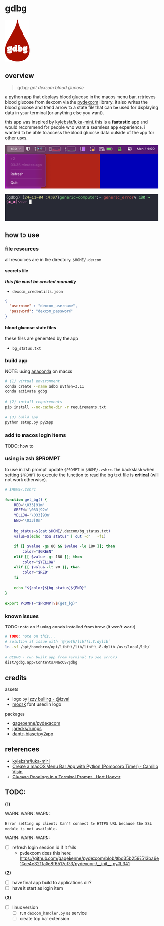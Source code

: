 # gdbg  

<img 
  title="gdbg logo"
  alt="red blood drop with text 'gdbg' centered"
  src="assets/gdbg_logo.png" 
  width="80"
/>

## overview

> gdbg: *get dexcom blood glucose*

a python app that displays blood glucose in the macos menu bar. retrieves blood glucose from dexcom via the [pydexcom](https://github.com/gagebenne/pydexcom) library. it also writes the blood glucose and trend arrow to a state file that can be used for displaying data in your terminal (or anything else you want).

this app was inspired by [kylebshr/luka-mini](https://github.com/kylebshr/luka-mini/tree/main). this is a __fantastic__ app and would recommend for people who want a seamless app experience. i wanted to be able to access the blood glucose data outside of the app for other uses.

<img 
  title="menu bar app in use"
  alt="screenshot of menu bar app in use"
  src="assets/menu_bar.png" 
  width=500
/>

<img 
  title="blood sugar in terminal prompt"
  alt="screenshot of blood sugar in terminal prompt"
  src="assets/terminal_prompt.png" 
  width=500
/>

## how to use

### file resources

all resources are in the directory: `$HOME/.dexcom`

#### secrets file

*__this file must be created manually__*

* `dexcom_credentials.json`

```json
{
  "username" : "dexcom_username",
  "password": "dexcom_password"
}
```

#### blood glucose state files

these files are generated by the app

* `bg_status.txt`

### build app

NOTE: using [anaconda](https://docs.anaconda.com/anaconda/install/mac-os/#command-line-install) on macos

```sh
# (1) virtual environment
conda create --name gdbg python=3.11
conda activate gdbg

# (2) install requirements
pip install --no-cache-dir -r requirements.txt

# (3) build app
python setup.py py2app
```

### add to macos login items

TODO: how to

### using in zsh $PROMPT

to use in zsh prompt, update `$PROMPT` in `$HOME/.zshrc`. the backslash when setting `$PROMPT` to execute the function to read the bg text file is __critical__ (will not work otherwise).

```sh
# $HOME/.zshrc

function get_bg() {
    RED='\033[91m'
    GREEN='\033[92m'
    YELLOW='\033[93m'
    END='\033[0m'

    bg_status=$(cat $HOME/.dexcom/bg_status.txt)
    value=$(echo "$bg_status" | cut -d' ' -f1)

    if [[ $value -ge 80 && $value -le 180 ]]; then
        color="$GREEN"
    elif [[ $value -gt 180 ]]; then
        color="$YELLOW"
    elif [[ $value -lt 80 ]]; then
        color="$RED"
    fi

    echo "${color}${bg_status}${END}"
}

export PROMPT="$PROMPT\$(get_bg)"
```

### known issues

TODO: note on if using conda installed from brew (it won't work)

```sh
# TODO: note on this...
# solution if issue with `@rpath/libffi.8.dylib`
ln -sf /opt/homebrew/opt/libffi/lib/libffi.8.dylib /usr/local/lib/

# DEBUG - run built app from terminal to see errors
dist/gdbg.app/Contents/MacOS/gdbg
```

## credits

assets

* logo by [izzy bulling - @izval](https://www.instagram.com/izval/)
* [modak](https://github.com/EkType/Modak) font used in logo

packages

* [gagebenne/pydexacom](https://github.com/gagebenne/pydexcom)
* [jaredks/rumps](https://github.com/jaredks/rumps)
* [dante-biase/py2app](https://github.com/dante-biase/py2app)

## references

* [kylebshr/luka-mini](https://github.com/kylebshr/luka-mini/tree/main)
* [Create a macOS Menu Bar App with Python (Pomodoro Timer) - Camillo Visini](https://camillovisini.com/coding/create-macos-menu-bar-app-pomodoro)
* [Glucose Readings in a Terminal Prompt - Hart Hoover](https://harthoover.com/glucose-readings-in-a-terminal-prompt/)

## TODO:

__(1)__

WARN: WARN: WARN:

`Error setting up client: Can't connect to HTTPS URL because the SSL module is not available.` 

WARN: WARN: WARN:

* [ ] refresh login session id if it fails
  * pydexcom does this here: https://github.com/gagebenne/pydexcom/blob/9bd35b2597513ba6e13ce4e3211a0e8f6517cf33/pydexcom/__init__.py#L341 

__(2)__

* [ ] have final app build to applications dir?
* [ ] have it start as login item

__(3)__

* [ ] linux version
  * [ ] run `dexcom_handler.py` as service
  * [ ] create top bar extension
